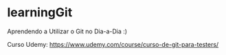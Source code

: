 # learningGit
Aprendendo a Utilizar o Git no Dia-a-Dia :)

Curso Udemy: https://www.udemy.com/course/curso-de-git-para-testers/
